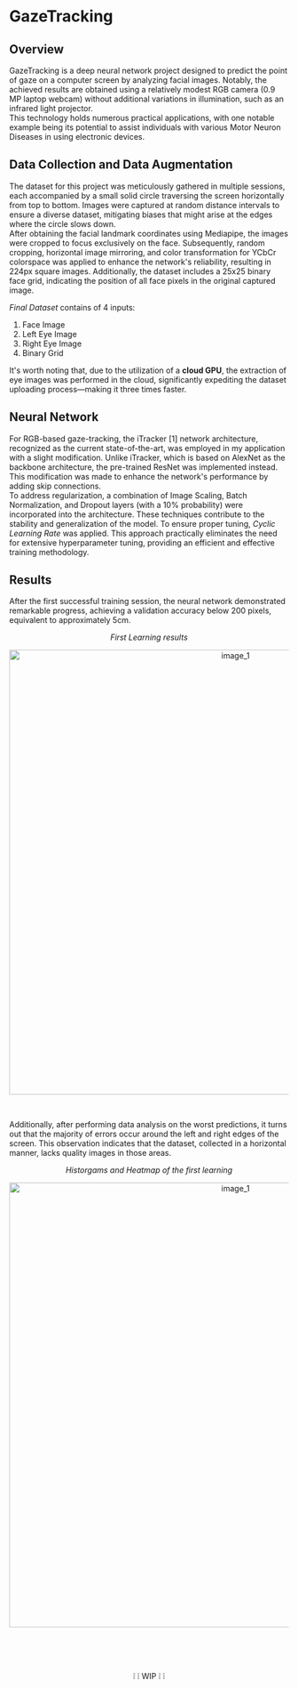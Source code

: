 # GazeTracking
## Overview
  GazeTracking is a deep neural network project designed to predict the point of gaze on a computer screen by analyzing facial images. Notably, the achieved results are obtained using a relatively modest RGB camera (0.9 MP laptop webcam) without additional variations in illumination, such as an infrared light projector.   
  This technology holds numerous practical applications, with one notable example being its potential to assist individuals with various Motor Neuron Diseases in using electronic devices.

## Data Collection and Data Augmentation
  The dataset for this project was meticulously gathered in multiple sessions, each accompanied by a small solid circle traversing the screen horizontally from top to bottom. Images were captured at random distance intervals to ensure a diverse dataset, mitigating biases that might arise at the edges where the circle slows down.   
  After obtaining the facial landmark coordinates using Mediapipe, the images were cropped to focus exclusively on the face. Subsequently, random cropping, horizontal image mirroring, and color transformation for YCbCr colorspace was applied to enhance the network's reliability, resulting in 224px square images. Additionally, the dataset includes a 25x25 binary face grid, indicating the position of all face pixels in the original captured image.  

  *Final Dataset* contains of 4 inputs:
1. Face Image
2. Left Eye Image
3. Right Eye Image
4. Binary Grid
  
  It's worth noting that, due to the utilization of a **cloud GPU**, the extraction of eye images was performed in the cloud, significantly expediting the dataset uploading process—making it three times faster.


## Neural Network
  For RGB-based gaze-tracking, the iTracker [1] network architecture, recognized as the current state-of-the-art, was employed in my application with a slight modification. Unlike iTracker, which is based on AlexNet as the backbone architecture, the pre-trained ResNet was implemented instead. This modification was made to enhance the network's performance by adding skip connections.  
  To address regularization, a combination of Image Scaling, Batch Normalization, and Dropout layers (with a 10% probability) were incorporated into the architecture. These techniques contribute to the stability and generalization of the model. To ensure proper tuning, *Cyclic Learning Rate* was applied. This approach practically eliminates the need for extensive hyperparameter tuning, providing an efficient and effective training methodology.
  
## Results 
  After the first successful training session, the neural network demonstrated remarkable progress, achieving a validation accuracy below 200 pixels, equivalent to approximately 5cm.   
       
<div align="center">
  <span>  <i> First Learning results </i>  </span>
  <p>
  <img src="https://github.com/majewski00/gaze-tracking/assets/153656493/f1ad9978-fd99-4407-8712-2ca8a93e4fb6" alt="image_1" width="800"/>
    </p>
  <br>
</div>   
  
  
Additionally, after performing data analysis on the worst predictions, it turns out that the majority of errors occur around the left and right edges of the screen. This observation indicates that the dataset, collected in a horizontal manner, lacks quality images in those areas.  
  
<div align="center">
  <span>  <i> Historgams and Heatmap of the first learning </i>  </span>
  <p>
  <img src="https://github.com/majewski00/gaze-tracking/assets/153656493/703485bf-ffe8-4bd5-be15-2f0830f1df91" alt="image_1" width="800"/>
    </p>
</div>  
<br>
<br>
<br>
  
  
<p align="center">❕ ❕  WIP  ❕ ❕</p>
